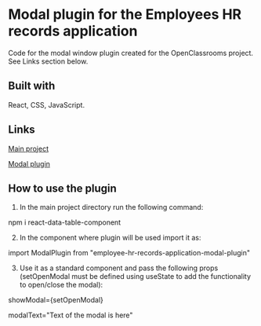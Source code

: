 # Modal plugin for the Employees HR records application

Code for the modal window plugin created for the OpenClassrooms project. See Links section below.

## Built with

React, CSS, JavaScript.

## Links

[Main project](https://github.com/Dimterion/Employees-HR-records-application)

[Modal plugin](https://www.npmjs.com/package/employee-hr-records-application-modal-plugin)

## How to use the plugin

1. In the main project directory run the following command:

npm i react-data-table-component

2. In the component where plugin will be used import it as:

import ModalPlugin from "employee-hr-records-application-modal-plugin"

3. Use it as a standard component <ModalPlugin /> and pass the following props (setOpenModal must be defined using useState to add the functionality to open/close the modal):

showModal={setOpenModal}

modalText="Text of the modal is here"
